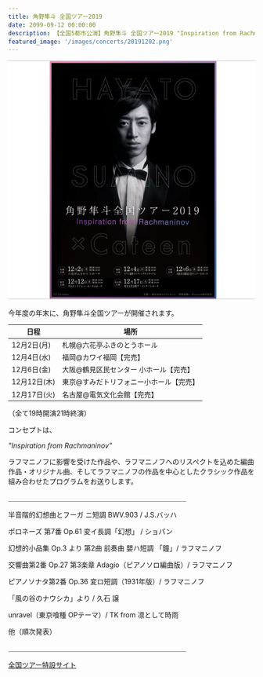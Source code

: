 ```yaml
---
title: 角野隼斗 全国ツアー2019
date: 2099-09-12 00:00:00
description: 【全国5都市公演】角野隼斗 全国ツアー2019 "Inspiration from Rachmaninov" 開催決定！<br>12月2日(月)札幌@六花亭ふきのとうホール<br>12月4日(水)福岡@カワイ福岡【完売】<br>12月6日(金)大阪@鶴見区民センター 小ホール【完売】<br>12月12日(木)東京@すみだトリフォニー小ホール【完売】<br>12月17日(火)名古屋@電気文化会館【完売】<br>
featured_image: '/images/concerts/20191202.png'
---
```


![](/images/concerts/20191202.png)

今年度の年末に、角野隼斗全国ツアーが開催されます。

| 日程 | 場所 |
|-------------|---------------|
| 12月2日(月) | 札幌@六花亭ふきのとうホール |
| 12月4日(水) | 福岡@カワイ福岡【完売】 |
| 12月6日(金)| 大阪@鶴見区民センター 小ホール【完売】|
| 12月12日(木)| 東京@すみだトリフォニー小ホール【完売】|
| 12月17日(火)| 名古屋@電気文化会館【完売】|

（全て19時開演21時終演）

コンセプトは、

*"Inspiration from Rachmaninov"*

ラフマニノフに影響を受けた作品や、ラフマニノフへのリスペクトを込めた編曲作品・オリジナル曲、そしてラフマニノフの作品を中心としたクラシック作品を組み合わせたプログラムをお送りします。

＿＿＿＿＿＿＿＿＿＿＿＿＿＿＿＿＿＿＿＿＿＿＿＿＿＿

半音階的幻想曲とフーガ ニ短調 BWV.903 / J.S.バッハ

ポロネーズ 第7番 Op.61 変イ長調「幻想」 / ショパン

幻想的小品集 Op.3 より 第2曲 前奏曲 嬰ハ短調 「鐘」/ ラフマニノフ

交響曲第2番 Op.27 第3楽章 Adagio（ピアノソロ編曲版）/ ラフマニノフ

ピアノソナタ第2番 Op.36 変ロ短調（1931年版）/ ラフマニノフ

「風の谷のナウシカ」より / 久石 譲

unravel（東京喰種 OPテーマ）/ TK from 凛として時雨

他（順次発表）

＿＿＿＿＿＿＿＿＿＿＿＿＿＿＿＿＿＿＿＿＿＿＿＿＿＿

<a href="https://hayatosum-tour2019.com" class="button button--large">全国ツアー特設サイト</a>
